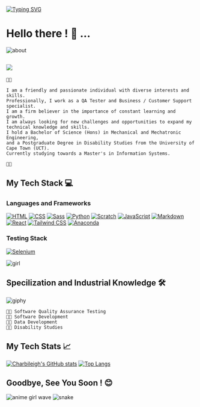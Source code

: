 [![Typing SVG](https://readme-typing-svg.demolab.com?font=Poppins&weight=500&size=28&pause=1000&color=FFA7A6&width=435&lines=Chabi+Francesca+Seopa+(%CB%B6%CB%83+%E1%B5%95+%CB%82%CB%B6);%E0%B4%A6%E0%B5%8D%E0%B4%A6%E0%B4%BF(%CB%B5+%E2%80%A2%CC%80+%E1%B4%97+-+%CB%B5+)+%E2%9C%A7)](https://git.io/typing-svg)
# Hello there ! 👋 ...



![about](https://github.com/charbileigh/charbileigh/assets/44195461/8407afa5-c4c2-4d79-9422-17850dfc2db8)


![](https://komarev.com/ghpvc/?username=charbileigh&color=ff69b4)
---

```
🌸🌸

I am a friendly and passionate individual with diverse interests and skills. 
Professionally, I work as a QA Tester and Business / Customer Support specialist. 
I am a firm believer in the importance of constant learning and growth.
I am always looking for new challenges and opportunities to expand my technical knowledge and skills.
I hold a Bachelor of Science (Hons) in Mechanical and Mechatronic Engineering,
and a Postgraduate Degree in Disability Studies from the University of Cape Town (UCT).
Currently studying towards a Master's in Information Systems.

🌸🌸
```

## My Tech Stack 💻

### Languages and Frameworks

[![HTML](https://img.shields.io/badge/HTML-%23E34F26.svg?logo=html5&logoColor=white)](#)  [![CSS](https://img.shields.io/badge/CSS-639?logo=css&logoColor=fff)](#)  [![Sass](https://img.shields.io/badge/Sass-C69?logo=sass&logoColor=fff)](#)  [![Python](https://img.shields.io/badge/Python-3776AB?logo=python&logoColor=fff)](#) [![Scratch](https://img.shields.io/badge/Scratch-4D97FF?logo=scratch&logoColor=fff)](#)  [![JavaScript](https://img.shields.io/badge/JavaScript-F7DF1E?logo=javascript&logoColor=000)](#) [![Markdown](https://img.shields.io/badge/Markdown-%23000000.svg?logo=markdown&logoColor=white)](#)  [![React](https://img.shields.io/badge/React-%2320232a.svg?logo=react&logoColor=%2361DAFB)](#)  [![Tailwind CSS](https://img.shields.io/badge/Tailwind%20CSS-%2338B2AC.svg?logo=tailwind-css&logoColor=white)](#)  [![Anaconda](https://img.shields.io/badge/Anaconda-44A833?logo=anaconda&logoColor=fff)](#)

### Testing Stack
[![Selenium](https://img.shields.io/badge/Selenium-43B02A?logo=selenium&logoColor=fff)](#)









![girl](https://user-images.githubusercontent.com/44195461/126067778-f5ef38c1-8177-464f-915d-dee8609aefd3.gif)






## Specilization and Industrial Knowledge 🛠️

![giphy](https://i.pinimg.com/originals/16/c2/41/16c24137ad4ce2e32a3eb1b8c4a659aa.gif)





```
🌸🌸 Software Quality Assurance Testing 
🌸🌸 Software Development
🌸🌸 Data Development
🌸🌸 Disability Studies
```
 

 


## My Tech Stats 📈

 [![Charbileigh's GitHub stats](https://github-readme-stats.vercel.app/api?username=charbileigh&theme=midnight-purple)](https://github.com/anuraghazra/github-readme-stats)
 [![Top Langs](https://github-readme-stats.vercel.app/api/top-langs/?username=charbileigh&theme=midnight-purple)](https://github.com/anuraghazra/github-readme-stats)


## Goodbye, See You Soon ! :blush:



![anime girl wave](https://user-images.githubusercontent.com/44195461/126068011-1e2ac1ea-22bf-4640-b379-4845cd7ca15f.gif)
![snake](https://user-images.githubusercontent.com/44195461/126070537-4917b556-c50d-458f-aa9e-9b93a9cafe63.gif)







<!--
**charbileigh/charbileigh** is a ✨ _special_ ✨ repository because its `README.md` (this file) appears on your GitHub profile. 👋
-->
